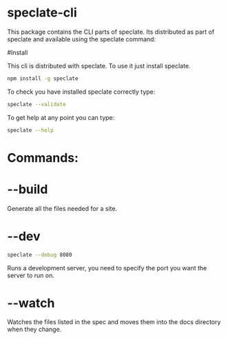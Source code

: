 # speclate-cli

This package contains the CLI parts of speclate. Its distributed as part of speclate and available using the speclate command:


#Install

This cli is distributed with speclate. To use it just install speclate.

```bash
npm install -g speclate
```


To check you have installed speclate correctly type:

```bash
speclate --validate
```


To get help at any point you can type:

```bash
speclate --help
```

# Commands:


# --build

Generate all the files needed for a site.


# --dev

```bash
speclate --debug 8080
```

Runs a development server, you need to specify the port you want the server to run on.


# --watch

Watches the files listed in the spec and moves them into the docs directory when they change.

